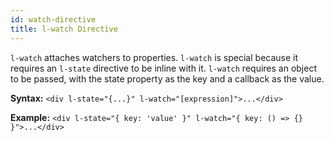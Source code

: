```yaml
---
id: watch-directive
title: l-watch Directive
---
```


`l-watch` attaches watchers to properties. `l-watch` is special because it requires an `l-state` directive to be inline with it. `l-watch` requires an object to be passed, with the state property as the key and a callback as the value.

**Syntax:** `<div l-state="{...}" l-watch="[expression]">...</div>`

**Example:** `<div l-state="{ key: 'value' }" l-watch="{ key: () => {} }">...</div>`
